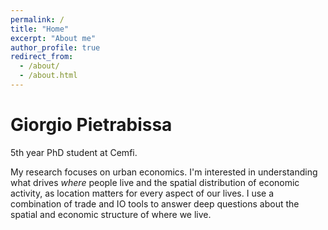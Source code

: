 ```yaml
---
permalink: /
title: "Home"
excerpt: "About me"
author_profile: true
redirect_from: 
  - /about/
  - /about.html
---
```


Giorgio Pietrabissa
======
5th year PhD student at Cemfi.

My research focuses on urban economics. I'm interested in understanding what drives _where_ people live and the spatial distribution of economic activity, as location matters for every aspect of our lives. I use a combination of trade and IO tools to answer deep questions about the spatial and economic structure of where we live.
